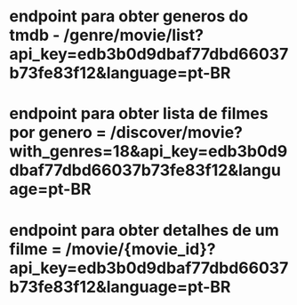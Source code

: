 # endpoint para obter generos do tmdb - /genre/movie/list?api_key=edb3b0d9dbaf77dbd66037b73fe83f12&language=pt-BR
# endpoint para obter lista de filmes por genero = /discover/movie?with_genres=18&api_key=edb3b0d9dbaf77dbd66037b73fe83f12&language=pt-BR
# endpoint para obter  detalhes de um filme = /movie/{movie_id}?api_key=edb3b0d9dbaf77dbd66037b73fe83f12&language=pt-BR
